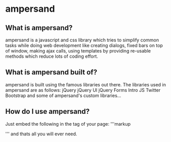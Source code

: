 ampersand
=========

What is ampersand?
------------------
ampersand is a javascript and css library which tries to simplify common tasks while doing web development like creating dialogs, fixed bars on top of window, making ajax calls, using templates by providing re-usable methods which reduce lots of coding effort.

What is ampersand built of?
---------------------------
ampersand is built using the famous libraries out there. The libraries used in ampersand are as follows:
jQuery
jQuery UI
jQuery Forms
Intro JS
Twitter Bootstrap
and some of ampersand's custom libraries...

How do I use ampersand?
-----------------------
Just embed the following in the <head> tag of your page:
'''markup
<script type="text/javascript" src="https://raw.githubusercontent.com/navedr/ampersand/master/jquery/jquery-1.10.2.min.js"></script>
<script type="text/javascript" src="https://raw.githubusercontent.com/navedr/ampersand/master/js/ampersand.min.js"></script>
'''
and thats all you will ever need.